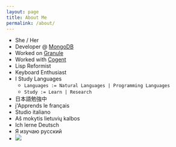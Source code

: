 ```yaml
---
layout: page
title: About Me
permalink: /about/
---
```


* She / Her
* Developer @ [MongoDB](https://www.mongodb.com/)
* Worked on [Granule](https://granule-project.github.io/)
* Worked with [Cogent](https://ts.data61.csiro.au/projects/TS/cogent.pml)
* Lisp Reformist
* Keyboard Enthusiast
* I Study Languages
  - `Languages := Natural Languages | Programming Languages`
  - `Study := Learn | Research`
* 日本語勉強中
* j'Apprends le français
* Studio italiano
* Aš mokytis lietuvių kalbos
* Ich lerne Deutsch
* Я изучаю русский
* <img src="https://static.fsf.org/nosvn/associate/crm/645521.png"/>
